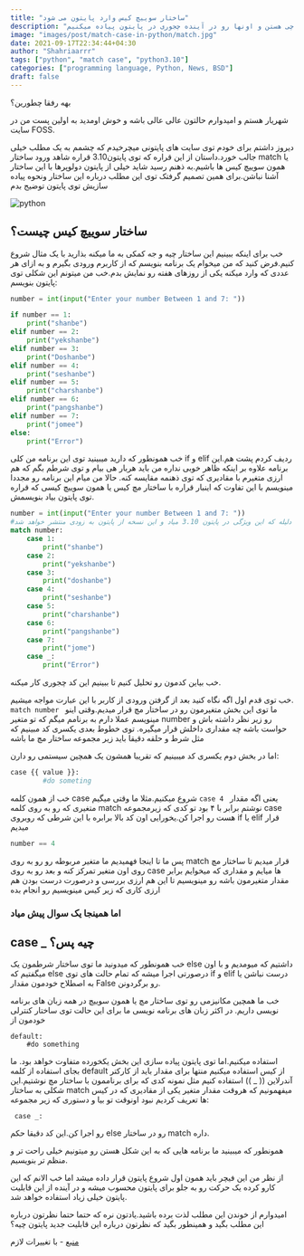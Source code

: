 ```yaml
---
title: "ساختار سوییچ کیس وارد پایتون می شود"
description: "توی این مطلب قراره بهتون بگیم که سوییچ کیس ها چی هستن و اونها رو در آینده چجوری در پایتون پیاده میکنیم"
image: "images/post/match-case-in-python/match.jpg"
date: 2021-09-17T22:34:44+04:30
author: "Shahriaarrr"
tags: ["python", "match case", "python3.10"]
categories: ["programming language, Python, News, BSD"]
draft: false
---
```

بهه رفقا چطورین؟

شهریار هستم و امیدوارم حالتون عالی عالی باشه و خوش اومدید به اولین پست من در سایت 
FOSS.

دیروز داشتم برای خودم توی سایت های پایتونی میچرخیدم که چشمم به یک مطلب خیلی جالب خورد.داستان از این قراره که توی پایتون3.10 قراره شاهد ورود ساختار
match
یا همون سوییچ کیس ها باشیم.به ذهنم رسید شاید خیلی از پایتون دولوپرها با این ساختار آشنا نباشن.برای همین تصمیم گرفتک توی این مطلب درباره این ساختار ونحوه
پیاده سازیش توی پایتون توضیج بدم

![python](/images/post/match-case-in-python/python.jpg)

## ساختار سوييچ کيس چيست؟

خب برای اینکه ببینیم این ساختار چیه و جه کمکی به ما میکنه بذارید با یک مثال شروع کنیم.فرض کنید که من میخوام یک برنامه بنویسم که از کاربرم ورودی بگیرم 
و به ازای هر عددی که وارد میکنه یکی از روزهای هفته رو نمایش بدم.خب من میتونم این شکلی توی پایتون بنویسم:

```py
number = int(input("Enter your number Between 1 and 7: "))

if number == 1:
    print("shanbe")
elif number == 2:
    print("yekshanbe")
elif number == 3:
    print("Doshanbe")
elif number == 4:
    print("seshanbe")
elif number == 5:
    print("charshanbe")
elif number == 6:
    print("pangshanbe")
elif number == 7:
    print("jomee")
else:
    print("Error")
```

خب همونطور که دارید میبینید توی این برنامه من کلی 
if و elif
ردیف کردم پشت هم.این برنامه علاوه بر اینکه ظاهر خوبی نداره من باید هربار هی بیام و توی شرطم بگم که هم ارزی متغیرم با مقادیری که توی ذهنمه
مقایسه کنه.
حالا من میام این برنامه رو مجددا مینویسم با این تفاوت که اینبار قراره با ساختار مچ کیس یا همون سوییچ کیسی که قراره توی پایتون بیاد بنویسمش.

```py
number = int(input("Enter your number Between 1 and 7: "))
#اگه میبینید کدم هایلایت نشده به این دلیله که این ویژگی در پایتون 3.10 میاد و این نسخه از پایتون به زودی منتشر خواهد شد
match number:
    case 1:
        print("shanbe")
    case 2:
        print("yekshanbe")
    case 3:
        print("doshanbe")
    case 4:
        print("seshanbe")
    case 5:
        print("charshanbe")
    case 6:
        print("pangshanbe")
    case 7:
        print("jome")
    case _:
        print("Error")
```

خب بیاین کدمون رو تحلیل کنیم تا ببینیم این کد چجوری کار میکنه.

خب توی قدم اول اگه نگاه کنید بعد از گرفتن ورودی از کاربر با این عبارت مواجه میشیم.
```match number ```
ما توی این بخش متغیرمون رو در ساختار مچ قرار میدیم.وقتی اینو مینویسم عملا دارم به برنامم میگم که تو متغیر 
number
رو زیر نظر داشته باش و حواست باشه چه مقداری داخلش قرار میگیره.
توی خطوط بعدی یکسری کد مبینیم که مثل شرط و حلقه دقيقا بايد زیر مجموعه ساختار مچ ما باشه

اما در بخش دوم یکسری کد میبینیم که تقریبا همشون یک همچین سیستمی رو دارن:

```py
case {{ value }}:
        #do someting
```

خب از همون کلمه 
case 
شروع میکنیم.مثلا ما وقتی میگیم
```case 4 ```
یعنی اگه مقدار متغیری که رو به روی کلمه 
match
نوشتم برابر با ۴ بود تو کدی که زیرمجموعه 
case
هست رو اجرا کن.یخورایی اون کد بالا برابره با این شرطی که روبروی 
if یا elif
قرار میدیم

```py
number == 4
```

پس ما تا اینجا فهمیدیم ما متغیر مربوطه رو رو به روی
match
قرار میدیم تا ساختار مچ روی اون متغیر تمرکز کنه و بعد رو به روی
case
ها میایم و مقداری که میخوایم برابر مقدار متغیرمون باشه رو مینویسیم تا این هم ارزی بررسی و درصورت درست بودن هم ارزی کاری که زیر کیس مینویسیم رو انجام بده

### اما همینجا یک سوال پیش میاد



## case _ چیه پس؟
خب همونطور که میدونید ما توی ساختار شرطمون یک 
else
داشتیم که میومدیم و با اون میگفتیم که 
else
درصورتی اجرا میشه که تمام حالت های توی
if و elif
درست نباشن یا به اصطلاح خودمون مقدار
False
رو برگردونن.

خب ما همچین مکانیزمی رو توی ساختار مچ یا همون سوییچ در همه زبان های برنامه نویسی داریم.
در اکثر زبان های برنامه نویسی ما برای این حالت توی ساختار کنترلی خودمون از
``` 
default:
    #do something
```

استفاده میکنیم.اما توی پایتون پیاده سازی این بخش یکخورده متفاوت خواهد بود.
ما بجای استفاده از کلمه
default
از کیس استفاده میکنیم منتها برای مقدار باید از کارکتر آندرلاین
(( _ ))
استفاده کنیم مثل نمونه کدی که برای برناممون با ساختار مچ نوشتیم.این شکلی به ساختار
match
میفهمونیم که هروقت مقدار متغیر یکی از مقادیری که در کیس ها تعریف کردیم نبود اونوقت تو بیا و دستوری که زیر مجموعه:

```
 case _: 
```

رو اجرا کن.این کد دقیقا حکم
else
رو در ساختار
match
داره.

همونطور که میبینید ما برنامه هایی که به این شکل هستن رو میتونیم
خیلی راحت تر و منظم تر بنویسیم.

از نظر من این فیچر باید همون اول شروع پایتون قرار داده میشد
اما خب الانم که این کارو کرده یک حرکت رو به جلو برای پایتون محسوب میشه و در آینده از این قابلیت پایتون خیلی زیاد استفاده خواهد شد.

امیدوارم از خوندن این مطلب لذت برده باشید.یادتون نره که حتما حتما نظرتون درباره این مطلب بگید
و همینطور بگید که نظرتون درباره این قابلیت جدید پایتون چیه؟

[منبع](https://www.python.org/dev/peps/pep-0622/) - با تغییرات لازم
